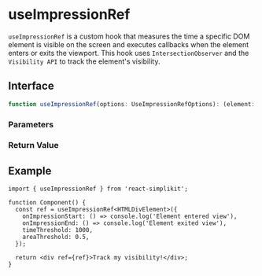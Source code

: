 # useImpressionRef

`useImpressionRef` is a custom hook that measures the time a specific DOM element is visible on the screen and executes callbacks when the element enters or exits the viewport. This hook uses `IntersectionObserver` and the `Visibility API` to track the element's visibility.

## Interface

```ts
function useImpressionRef(options: UseImpressionRefOptions): (element: Element | null) => void;
```

### Parameters

<Interface
  required
  name="options"
  type="UseImpressionRefOptions"
  description="Options for tracking the element's visibility."
  :nested="[
    {
      name: 'options.onImpressionStart',
      type: '() => void',
      required: 'true',
      description:
        'Callback function executed when the element enters the view',
    },
    {
      name: 'options.onImpressionEnd',
      type: '() => void',
      required: 'true',
      description: 'Callback function executed when the element exits the view',
    },
    {
      name: 'options.timeThreshold',
      type: 'number',
      required: 'true',
      description: 'Minimum time the element must be visible (in milliseconds)',
    },
    {
      name: 'options.areaThreshold',
      type: 'number',
      required: 'true',
      description: 'Minimum ratio of the element that must be visible (0 to 1)',
    },
    {
      name: 'options.rootMargin',
      type: 'string',
      required: 'true',
      description: 'Margin to adjust the detection area',
    },
  ]"
/>

### Return Value

<Interface
  name=""
  type="(element: Element | null) => void"
  description="function to set the element. Attach this function to the <code>ref</code> attribute, and the callbacks will be executed whenever the element's visibility changes."
/>

## Example

```tsx
import { useImpressionRef } from 'react-simplikit';

function Component() {
  const ref = useImpressionRef<HTMLDivElement>({
    onImpressionStart: () => console.log('Element entered view'),
    onImpressionEnd: () => console.log('Element exited view'),
    timeThreshold: 1000,
    areaThreshold: 0.5,
  });

  return <div ref={ref}>Track my visibility!</div>;
}
```
